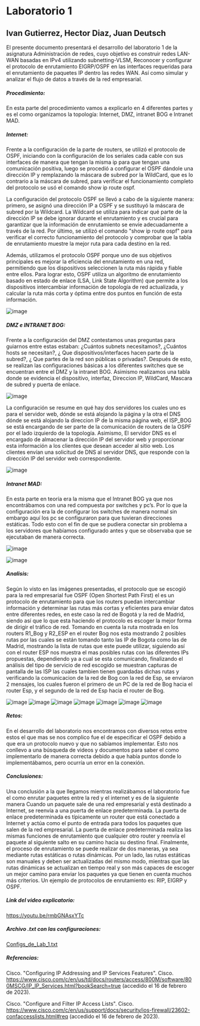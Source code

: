 # Laboratorio 1
## Ivan Gutierrez, Hector Diaz, Juan Deutsch

El presente documento presentará el desarrollo del laboratorio 1 de la asignatura Administración de redes, cuyo objetivo es construir redes LAN-WAN basadas en IPv4 utilizando subnetting-VLSM, Reconocer y  configurar el  protocolo  de  enrutamiento EIGRP/OSPF en  las  interfaces  requeridas  para  el enrutamiento de paquetes IP dentro las redes WAN. Así como simular y analizar el flujo de datos a través de la red empresarial.

##### Procedimiento:

En esta parte del procedimiento vamos a explicarlo en 4 diferentes partes y es el como organizamos la topología: Internet, DMZ, intranet BOG e Intranet MAD.

##### Internet:
Frente a la configuración de la parte de routers, se utilizó el protocolo de OSPF, iniciando con la configuración de los seriales cada cable con sus interfaces de manera que tengan la misma ip para que tengan una comunicación positiva, luego se procedió a configurar el OSPF dándole una dirección IP y remplazando la máscara de subred por la WildCard, que es lo contrario a la máscara de subred, para verificar el funcionamiento completo del protocolo se usó el comando show ip route ospf.


La configuración del protocolo OSPF se llevó a cabo de la siguiente manera: primero, se asignó una dirección IP a OSPF y se sustituyó la máscara de subred por la Wildcard. La Wildcard se utiliza para indicar qué parte de la dirección IP se debe ignorar durante el enrutamiento y es crucial para garantizar que la información de enrutamiento se envíe adecuadamente a través de la red. Por último, se utilizó el comando "show ip route ospf" para verificar el correcto funcionamiento del protocolo y comprobar que la tabla de enrutamiento muestre la mejor ruta para cada destino en la red.


Además, utilizamos el protocolo OSPF porque uno de sus objetivos principales es mejorar la eficiencia del enrutamiento en una red, permitiendo que los dispositivos seleccionen la ruta más rápida y fiable entre ellos. Para lograr esto, OSPF utiliza un algoritmo de enrutamiento basado en estado de enlace (LSA, Link State Algorithm) que permite a los dispositivos intercambiar información de topología de red actualizada, y calcular la ruta más corta y óptima entre dos puntos en función de esta información.

![image](https://user-images.githubusercontent.com/93561095/219804218-84c5a7e6-973c-4b86-bb42-264ce4958be9.png)

##### DMZ e INTRANET BOG:
Frente a la configuración del DMZ contestamos unas preguntas para guiarnos entre estas estaban: ¿Cuántos subnets necesitamos?, ¿Cuántos hosts se necesitan?, ¿ Que dispositivos/interfaces hacen parte de la subred?, ¿ Que partes de la red son públicas o privadas?. Después de esto, se realizan las configuraciones básicas a los diferentes switches que se encuentran entre el DMZ y la intranet BOG. Asimismo realizamos una tabla donde se evidencia el dispositivo, interfaz, Direccion IP, WildCard, Mascara de subred y puerta de enlace.

![image](https://user-images.githubusercontent.com/93561095/219804323-ccf55535-a646-4eb8-9fd9-dd2230c3b635.png)

La configuración se resume en qué hay dos servidores los cuales uno es para el servidor web, dónde se está alojando la página y la otra el DNS dónde se está alojando la direccion IP de la misma página web, el ISP_BOG se está encargando de ser parte de la comunicación de routers de la OSPF por el lado izquierdo de la topología. Asimismo, El servidor DNS es el encargado de almacenar la dirección IP del servidor web y proporcionar esta información a los clientes que desean acceder al sitio web. Los clientes envían una solicitud de DNS al servidor DNS, que responde con la dirección IP del servidor web correspondiente.

![image](https://user-images.githubusercontent.com/93561095/219817717-180130c2-2006-472b-b321-1de625808c25.png)

##### Intranet MAD:
En esta parte en teoría era la misma que el Intranet BOG ya que nos encontrábamos con una red compuesta por switches y pc’s. Por lo que la configuración era la de configurar los switches de manera normal sin embargo aquí los pc se configuraron para que tuvieran direcciones estáticas. Todo esto con el fin de que se pudiera conectar sin problema a los servidores que habíamos configurado antes y que se observaba que se ejecutaban de manera correcta.

![image](https://user-images.githubusercontent.com/93561095/219804379-9cd523e3-b028-4b48-b5b8-b685b8b489b7.png)

![image](https://user-images.githubusercontent.com/93561095/219817706-ddf558f3-64a6-4f79-816b-84f3473b4d4a.png)


##### Analisis:
Según lo visto en las imágenes presentadas, el protocolo que se escogió para la red empresarial fue OSPF (Open Shortest Path First) el es un protocolo de enrutamiento para que los routers puedan intercambiar información y determinar las rutas más cortas y eficientes para enviar datos entre diferentes redes, en este caso la red de Bogotá y la red de Madrid, siendo así que lo que esta haciendo el protocolo es escoger la mejor forma de dirigir el tráfico de red. Tomando en cuenta la ruta mostrada en los routers R1_Bog y R2_ESP en el router Bog nos esta mostrando 2 posibles rutas por las cuales se están tomando tanto las IP de Bogota como las de Madrid, mostrando la lista de rutas que este puede utilizar, siguiendo así con el router ESP nos muestra el mas posibles rutas con las diferentes IPs propuestas, dependiendo ya a cual se esta comunicando, finalizando el análisis del tipo de servicio de red escogido se muestran capturas de pantalla de las ISP las cuales tambien tienen guardadas dichas rutas y verificando la comunicacion de la red de Bog con la red de Esp, se enviaron 2 mensajes, los cuales fueron el primero de un PC de la red de Bog hacia el router Esp, y el segundo de la red de Esp hacia el router de Bog.

![image](https://user-images.githubusercontent.com/93561095/219819206-f9f41e99-f247-470c-adb6-fc93a2dc4fb8.png)
![image](https://user-images.githubusercontent.com/93561095/219819213-3d218b39-a89d-4a8f-9c0a-c80a88553b68.png)
![image](https://user-images.githubusercontent.com/93561095/219819221-150771d6-0470-4cd6-bdf8-ae92c7c98677.png)
![image](https://user-images.githubusercontent.com/93561095/219819228-1c9129b5-860e-44d3-83d6-5e3201dc58f0.png)
![image](https://user-images.githubusercontent.com/93561095/219819235-e3bec1e8-470d-4ea8-8768-eafdcd8c38b0.png)
![image](https://user-images.githubusercontent.com/93561095/219819242-82407be8-e9ef-4e5e-8792-4dcfd675827f.png)
![image](https://user-images.githubusercontent.com/93561095/219819247-8590b54b-a977-423a-8125-13b89963c2e0.png)


##### Retos:
En el desarrollo del laboratorio nos encontramos con diversos retos entre estos el que mas se nos complico fue el de especificar el OSPF debido a que era un protocolo nuevo y que no sabíamos implementar. Esto nos conllevo a una búsqueda de videos y documentos para saber el como implementarlo de manera correcta debido a que había puntos donde lo implementábamos, pero ocurría un error en la conexión.

##### Conclusiones:
Una conclusión a la que llegamos mientras realizábamos el laboratorio fue el como enrutar paquetes entre la red y el internet y es de la siguiente manera Cuando un paquete sale de una red empresarial y está destinado a Internet, se reenvía a una puerta de enlace predeterminada. La puerta de enlace predeterminada es típicamente un router que está conectado a Internet y actúa como el punto de entrada para todos los paquetes que salen de la red empresarial. La puerta de enlace predeterminada realiza las mismas funciones de enrutamiento que cualquier otro router y reenvía el paquete al siguiente salto en su camino hacia su destino final. 
Finalmente, el proceso de enrutamiento se puede realizar de dos maneras, ya sea mediante rutas estáticas o rutas dinámicas. Por un lado, las rutas estáticas son manuales y deben ser actualizadas del mismo modo, mientras que las rutas dinámicas se actualizan en tiempo real y son más capaces de escoger un mejor camino para enviar los paquetes ya que tienen en cuenta muchos más criterios. Un ejemplo de protocolos de enrutamiento es: RIP, EIGRP y OSPF.

##### Link del video explicatorio:
https://youtu.be/rmbGNAsxYTc
##### Archivo .txt con las configuraciones:
[Configs_de_Lab_1.txt](https://github.com/Hdiaz0224/Lab1/files/10772414/Configs_de_Lab_1.txt)

##### Referencias:
Cisco. "Configuring IP Addressing and IP Services Features". Cisco. https://www.cisco.com/c/en/us/td/docs/routers/access/800M/software/800MSCG/IP_IP_Services.html?bookSearch=true (accedido el 16 de febrero de 2023).

Cisco. "Configure and Filter IP Access Lists". Cisco. https://www.cisco.com/c/en/us/support/docs/security/ios-firewall/23602-confaccesslists.html#req (accedido el 16 de febrero de 2023).
